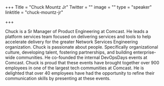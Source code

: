+++
Title = "Chuck Mountz Jr"
Twitter = ""
image = ""
type = "speaker"
linktitle = "chuck-mountz-jr"

+++

Chuck is a Sr Manager of Product Engineering at Comcast. He leads a platform services team focused on delivering services and tools to help accelerate delivery for the greater Network Services Engineering organization. Chuck is passionate about people. Specifically organizational culture, developing talent, fostering partnerships, and building enterprise-wide communities. He co-founded the internal DevOpsDays events at Comcast. Chuck is proud that these events have brought together over 900 employees in one of the largest tech communities at Comcast. He is delighted that over 40 employees have had the opportunity to refine their communication skills by presenting at these events.
